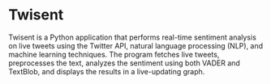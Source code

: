# Twisent
Twisent is a Python application that performs real-time sentiment analysis on live tweets using the Twitter API, natural language processing (NLP), and machine learning techniques. The program fetches live tweets, preprocesses the text, analyzes the sentiment using both VADER and TextBlob, and displays the results in a live-updating graph.
